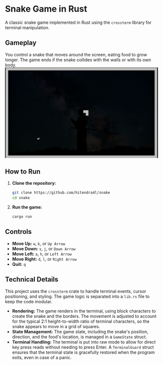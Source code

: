 # Snake Game in Rust

A classic snake game implemented in Rust using the `crossterm` library for terminal manipulation.

## Gameplay

You control a snake that moves around the screen, eating food to grow longer. The game ends if the snake collides with the walls or with its own body.
![Gameplay Gif](./assets/gameplay.gif)

## How to Run

1.  **Clone the repository:**

    ```bash
    git clone https://github.com/hitendra4l/snake
    cd snake
    ```

2.  **Run the game:**
    ```bash
    cargo run
    ```

## Controls

- **Move Up:** `w`, `k`, or `Up Arrow`
- **Move Down:** `s`, `j`, or `Down Arrow`
- **Move Left:** `a`, `h`, or `Left Arrow`
- **Move Right:** `d`, `l`, or `Right Arrow`
- **Quit:** `q`

## Technical Details

This project uses the `crossterm` crate to handle terminal events, cursor positioning, and styling. The game logic is separated into a `lib.rs` file to keep the code modular.

- **Rendering:** The game renders in the terminal, using block characters to create the snake and the borders. The movement is adjusted to account for the typical 2:1 height-to-width ratio of terminal characters, so the snake appears to move in a grid of squares.
- **State Management:** The game state, including the snake's position, direction, and the food's location, is managed in a `GameState` struct.
- **Terminal Handling:** The terminal is put into raw mode to allow for direct key press reads without needing to press Enter. A `TerminalGuard` struct ensures that the terminal state is gracefully restored when the program exits, even in case of a panic.
